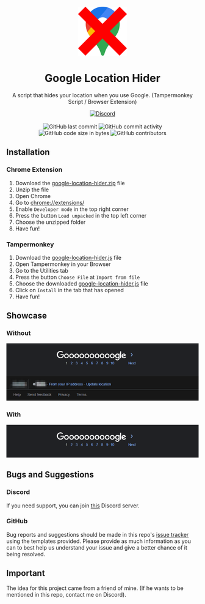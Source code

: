 <p align="center">
    <img height="128" src="assets/img/icon.png" alt="Icon of Google Location Hider">
</p>

<h1 align="center">Google Location Hider</h1>

<p align="center">A script that hides your location when you use Google. (Tampermonkey Script / Browser Extension)</p>

<div align="center">
    <a href="https://discord.gg/5UmsQP4MFH"><img src="https://img.shields.io/discord/610120595765723137?logo=discord" alt="Discord"/></a>
    <br><br>
    <img src="https://img.shields.io/github/last-commit/Lyzev/google-location-hider" alt="GitHub last commit"/>
    <img src="https://img.shields.io/github/commit-activity/w/Lyzev/google-location-hider" alt="GitHub commit activity"/>
    <br>
    <img src="https://img.shields.io/github/languages/code-size/Lyzev/google-location-hider" alt="GitHub code size in bytes"/>
    <img src="https://img.shields.io/github/contributors/Lyzev/google-location-hider" alt="GitHub contributors"/>
</div>

## Installation

### Chrome Extension
1. Download the [google-location-hider.zip](https://github.com/Lyzev/google-location-hider/releases/latest) file
2. Unzip the file
3. Open Chrome
4. Go to [chrome://extensions/](chrome://extensions/)
5. Enable `Developer mode` in the top right corner
6. Press the button `Load unpacked` in the top left corner
7. Choose the unzipped folder
8. Have fun!

### Tampermonkey
1. Download the [google-location-hider.js](https://github.com/Lyzev/google-location-hider/releases/latest) file
2. Open Tampermonkey in your Browser
3. Go to the Utilities tab
4. Press the button `Choose File` at `Import from file`
5. Choose the downloaded [google-location-hider.js](https://github.com/Lyzev/google-location-hider/releases/latest) file
6. Click on `Install` in the tab that has opened
7. Have fun!

## Showcase

### Without
![Example Image Without](assets/img/without.png)

### With
![Example Image With](assets/img/with.png)

## Bugs and Suggestions

### Discord
If you need support, you can join [this](https://discord.gg/5UmsQP4MFH) Discord server.

### GitHub
Bug reports and suggestions should be made in this repo's [issue tracker](https://github.com/Lyzev/google-location-hider/issues) using the templates provided. Please provide as much information as you can to best help us understand your issue and give a better chance of it being resolved.

## Important
The idea for this project came from a friend of mine. (If he wants to be mentioned in this repo, contact me on Discord).
